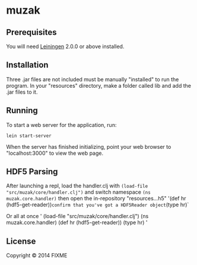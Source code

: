 # muzak



## Prerequisites

You will need [Leiningen][] 2.0.0 or above installed.

[leiningen]: https://github.com/technomancy/leiningen

## Installation

Three .jar files are not included must be manually "installed" to run the program. In your "resources" directory, make a folder called lib and add the .jar files to it. 

## Running

To start a web server for the application, run:

    lein start-server

When the server has finished initializing, point your web browser to "localhost:3000" to view the web page.

## HDF5 Parsing
After launching a repl, load the handler.clj with
`(load-file "src/muzak/core/handler.clj")`
and switch namespace
`(ns muzak.core.handler)`
then open the in-repository "resources\...h5"
'(def hr (hdf5-get-reader))`
confirm that you've got a HDF5Reader object
`(type hr)`

Or all at once
'
(load-file "src/muzak/core/handler.clj")
(ns muzak.core.handler)
(def hr (hdf5-get-reader))
(type hr)
'

## License

Copyright © 2014 FIXME
